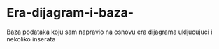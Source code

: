 # Era-dijagram-i-baza-
Baza podataka koju sam napravio na osnovu era dijagrama ukljucujuci i nekoliko inserata
